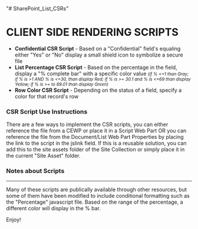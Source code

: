 "# SharePoint_List_CSRs" 
<html>
  <h1>CLIENT SIDE RENDERING SCRIPTS</h1>
  <ul>
    <li> <b>Confidential CSR Script</b> - Based on a "Confidential" field's equaling either "Yes" or "No" display a small shield icon to symbolize a secure file</li>
    <li> <b>List Percentage CSR Script</b> - Based on the percentage in the field, display a "% complete bar" with a specific color value <i><small>(if % <=1 than Gray; if % is >1 AND % is <=30, than display Red; if % is >= 30.1 and % is <=69 than display Yellow; if % is >= to 69.01 than display Green)</i></small></li>
      <li> <b>Row Color CSR Script</b> - Depending on the status of a field, specify a color for that record's row</li>
  </ul>
  <h3>CSR Script Use Instructions</h3>
  <p>There are a few ways to implement the CSR scripts, you can either reference the file from a CEWP or place it in a Script Web Part OR you can reference the file from the Document/List Web Part Properties by placing the link to the script in the jslink field. If this is a reusable solution, you can add this to the site assets folder of the Site Collection or simply place it in the current "Site Asset" folder.</p>
  <h3>Notes about Scripts</h3>
  <hr>
  <p>Many of these scripts are publically available through other resources, but some of them have been modified to include conditional formatting such as the "Percentage" javascript file. Based on the range of the percentage, a different color will display in the % bar. </p>
  
  <p>Enjoy!</p>
</html>
